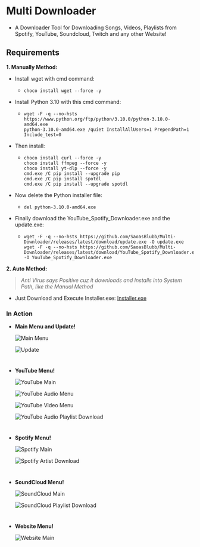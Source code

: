 # Multi Downloader
- A Downloader Tool for Downloading Songs, Videos, Playlists from Spotify, YouTube, Soundcloud, Twitch and any other Website!

## Requirements
__1. Manually Method:__
   - Install wget with cmd command:
     - ```
       choco install wget --force -y
       ```
   - Install Python 3.10 with this cmd command:
     - ````
       wget -F -q --no-hsts https://www.python.org/ftp/python/3.10.0/python-3.10.0-amd64.exe
       python-3.10.0-amd64.exe /quiet InstallAllUsers=1 PrependPath=1 Include_test=0
       ````
   - Then install:
     - ```
       choco install curl --force -y
       choco install ffmpeg --force -y
       choco install yt-dlp --force -y
       cmd.exe /C pip install --upgrade pip
       cmd.exe /C pip install spotdl
       cmd.exe /C pip install --upgrade spotdl
       ```
   - Now delete the Python installer file:
     - ```
       del python-3.10.0-amd64.exe
       ```
   - Finally download the YouTube_Spotify_Downloader.exe and the update.exe:
     - ```
       wget -F -q --no-hsts https://github.com/SaoasBlubb/Multi-Downloader/releases/latest/download/update.exe -O update.exe
       wget -F -q --no-hsts https://github.com/SaoasBlubb/Multi-Downloader/releases/latest/download/YouTube_Spotify_Downloader.exe -O YouTube_Spotify_Downloader.exe
       ```

__2. Auto Method:__ 
  > *Anti Virus says Positive cuz it downloads and Installs into System Path, like the Manual Method*
   - Just Download and Execute Installer.exe:
     [Installer.exe](https://github.com/SaoasBlubb/Multi-Downloader/releases/latest/download/Installer.exe)

### In Action
- __Main Menu and Update!__

  ![Main Menu](https://github.com/SaoasBlubb/Multi-Downloader/assets/56938581/63e35edc-7dd1-44b9-97ea-9ec98451aabd)

  ![Update](https://github.com/SaoasBlubb/Multi-Downloader/assets/56938581/97908d06-1b9f-4309-8361-bd65e5e7bfba)
#
- __YouTube Menu!__

  ![YouTube Main](https://github.com/SaoasBlubb/Multi-Downloader/assets/56938581/87c3e22d-bad9-4201-a6b5-b161b10ea79a)

  ![YouTube Audio Menu](https://github.com/SaoasBlubb/Multi-Downloader/assets/56938581/8d81457f-7560-4195-8f4a-3529438a5b21)

  ![YouTube Video Menu](https://github.com/SaoasBlubb/Multi-Downloader/assets/56938581/426c9fa3-a8eb-4968-a1af-2463ec0f431b)
  
  ![YouTube Audio Playlist Download](https://github.com/SaoasBlubb/Multi-Downloader/assets/56938581/b8835d8c-d5fd-408f-a739-a05f8a6040a9)
#
- __Spotify Menu!__

  ![Spotify Main](https://github.com/SaoasBlubb/Multi-Downloader/assets/56938581/f21b3341-45b8-4ec6-a493-345bd34ff7e8)

  ![Spotify Artist Download](https://github.com/SaoasBlubb/Multi-Downloader/assets/56938581/25e20721-9cc0-4ec9-8af3-f9d5fdcfff8d)
#
- __SoundCloud Menu!__

  ![SoundCloud Main](https://github.com/SaoasBlubb/Multi-Downloader/assets/56938581/3b6abaf8-d4ff-4bcb-ace5-0b159b052fa6)

  ![SoundCloud Playlist Download](https://github.com/SaoasBlubb/Multi-Downloader/assets/56938581/81e4a2bf-0885-4de6-9fe5-07c5bdc00dd9)
#
- __Website Menu!__

  ![Website Main](https://github.com/SaoasBlubb/Multi-Downloader/assets/56938581/a80ea59c-b0b1-4a5a-9bf1-cc0822fe79ec)
